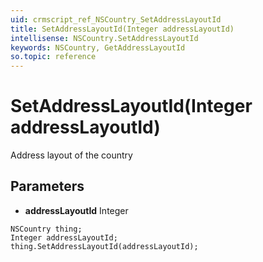 ```yaml
---
uid: crmscript_ref_NSCountry_SetAddressLayoutId
title: SetAddressLayoutId(Integer addressLayoutId)
intellisense: NSCountry.SetAddressLayoutId
keywords: NSCountry, GetAddressLayoutId
so.topic: reference
---
```


# SetAddressLayoutId(Integer addressLayoutId)

Address layout of the country

## Parameters

* **addressLayoutId** Integer

```crmscript
NSCountry thing;
Integer addressLayoutId;
thing.SetAddressLayoutId(addressLayoutId);
```

